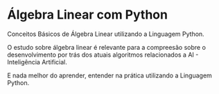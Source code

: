 # Álgebra Linear com Python
Conceitos Básicos de Álgebra Linear utilizando a Linguagem Python.

O estudo sobre álgebra linear é relevante para a compreesão sobre o desenvolvimento por trás dos 
atuais algoritmos relacionados a AI - Inteligência Artificial.

E nada melhor do aprender, entender na prática utilizando a Linguagem Python.

